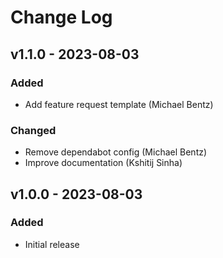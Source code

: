 Change Log
==========

## v1.1.0 - 2023-08-03
### Added
 * Add feature request template (Michael Bentz)
### Changed
 * Remove dependabot config (Michael Bentz)
 * Improve documentation (Kshitij Sinha)

## v1.0.0 - 2023-08-03
### Added
 * Initial release

